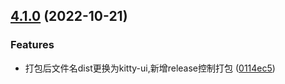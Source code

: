 

## [4.1.0](https://github.com/geeksdidi/kittyui/compare/v4.0.10...v4.1.0) (2022-10-21)


### Features

* 打包后文件名dist更换为kitty-ui,新增release控制打包 ([0114ec5](https://github.com/geeksdidi/kittyui/commit/0114ec5fa8e8cf64160db1b51861430689719cb7))
